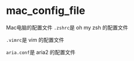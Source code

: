# mac_config_file
Mac电脑的配置文件
`.zshrc`是 oh my zsh 的配置文件

`.vimrc`是 vim 的配置文件

`aria.conf`是 aria2 的配置文件

